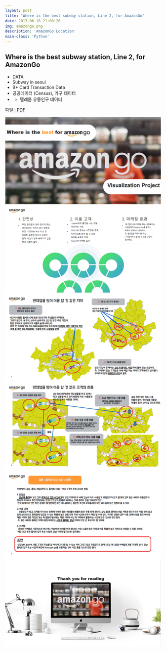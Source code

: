 ```yaml
---
layout: post
title: "Where is the best subway station, Line 2, for AmazonGo"
date: 2017-06-16 21:00:26
img: amazongo.png
description: 'AmazonGo Location'
main-class: 'Python'
---
```


## Where is the best subway station, Line 2, for AmazonGo
 - DATA 
  - Subway in seoul
  - B* Card Transaction Data
  - 공공데이터 (Census), 가구 데이터 
  - * 텔레콤 유동인구 데이터

<a href="https://github.com/byungjun0689/DataScience/blob/master/4.%20KMU/Third%20Semester/01.%20Data%20Visualization/GIS/Amazon_project/Amazon_go_U2016054_%EC%9D%B4%EB%B3%91%EC%A4%80.pdf"> 파일 : PDF </a>

![img1](/src/0616/AMAZONGO/1.PNG)
![img1](/src/0616/AMAZONGO/2.PNG)
![img1](/src/0616/AMAZONGO/3.PNG)
![img1](/src/0616/AMAZONGO/4.PNG)
![img1](/src/0616/AMAZONGO/5.PNG)
![img1](/src/0616/AMAZONGO/6.PNG)
